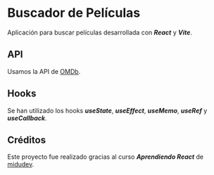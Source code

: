 # Buscador de Películas

Aplicación para buscar películas desarrollada con _**React**_ y _**Vite**_.

## API

Usamos la API de [OMDb](https://www.omdbapi.com/).

## Hooks

Se han utilizado los hooks _**useState**_, _**useEffect**_, _**useMemo**_, _**useRef**_ y _**useCallback**_.

## Créditos 

Este proyecto fue realizado gracias al curso _**Aprendiendo React**_ de [midudev](https://github.com/midudev/aprendiendo-react).